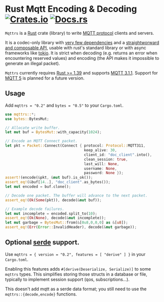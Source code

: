 # Rust Mqtt Encoding & Decoding  [![Crates.io](https://img.shields.io/crates/l/mqttrs)](LICENSE) [![Docs.rs](https://docs.rs/mqttrs/badge.svg)](https://docs.rs/mqttrs/*/mqttrs/)

`Mqttrs` is a [Rust](https://www.rust-lang.org/) crate (library) to write [MQTT
protocol](https://mqtt.org/) clients and servers.

It is a codec-only library with [very few dependencies](Cargo.toml) and a [straightworward and
composable API](https://docs.rs/mqttrs/*/mqttrs/), usable with rust's standard library or with async
frameworks like [tokio](https://tokio.rs/). It is strict when decoding (e.g. returns an error when
encountering reserved values) and encoding (the API makes it impossible to generate an illegal
packet).

`Mqttrs` currently requires [Rust >= 1.39](https://www.rust-lang.org/learn/get-started) and supports
[MQTT 3.1.1](http://docs.oasis-open.org/mqtt/mqtt/v3.1.1/os/mqtt-v3.1.1-os.html). Support for [MQTT
5](https://docs.oasis-open.org/mqtt/mqtt/v5.0/os/mqtt-v5.0-os.html) is planned for a future version.


## Usage

Add `mqttrs = "0.2"` and `bytes = "0.5"` to your `Cargo.toml`.

```rust
use mqttrs::*;
use bytes::BytesMut;

// Allocate write buffer.
let mut buf = BytesMut::with_capacity(1024);

// Encode an MQTT Connect packet.
let pkt = Packet::Connect(Connect { protocol: Protocol::MQTT311,
                                    keep_alive: 30,
                                    client_id: "doc_client".into(),
                                    clean_session: true,
                                    last_will: None,
                                    username: None,
                                    password: None });
assert!(encode(&pkt, &mut buf).is_ok());
assert_eq!(&buf[14..], "doc_client".as_bytes());
let mut encoded = buf.clone();

// Decode one packet. The buffer will advance to the next packet.
assert_eq!(Ok(Some(pkt)), decode(&mut buf));

// Example decode failures.
let mut incomplete = encoded.split_to(10);
assert_eq!(Ok(None), decode(&mut incomplete));
let mut garbage = BytesMut::from(&[0u8,0,0,0] as &[u8]);
assert_eq!(Err(Error::InvalidHeader), decode(&mut garbage));
```

## Optional [serde](https://serde.rs/) support.

Use  `mqttrs = { version = "0.2", features = [ "derive" ] }` in your `Cargo.toml`.

Enabling this features adds `#[derive(Deserialize, Serialize)]` to some `mqttrs` types. This
simplifies storing those structs in a database or file, typically to implement session support (qos,
subscriptions...).

This doesn't add mqtt as a serde data format; you still need to use the `mqttrs::{decode,encode}`
functions.
